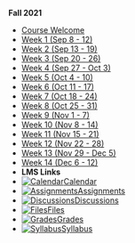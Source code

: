 **Fall 2021**

- [Course Welcome](213/course-welcome)
- [Week 1 (Sep 8 - 12)](213/week-01)
- [Week 2 (Sep 13 - 19)](213/week-02)
- [Week 3 (Sep 20 - 26)](213/week-03)
- [Week 4 (Sep 27 - Oct 3)](213/week-04)
- [Week 5 (Oct 4 - 10)](213/week-05)
- [Week 6 (Oct 11 - 17)](213/week-06)
- [Week 7 (Oct 18 - 24)](213/week-07)
- [Week 8 (Oct 25 - 31)](213/week-08)
- [Week 9 (Nov 1 - 7)](213/week-09)
- [Week 10 (Nov 8 - 14)](213/week-10)
- [Week 11 (Nov 15 - 21)](213/week-11)
- [Week 12 (Nov 22 - 28)](213/week-12)
- [Week 13 (Nov 29 - Dec 5)](213/week-13)
- [Week 14 (Dec 6 - 12)](213/week-14)
- **LMS Links**
 - [![Calendar](https://icongr.am/fontawesome/calendar.svg?size=16&color=6D6F71)Calendar](https://canvas.sfu.ca/calendar)
 - [![Assignments](https://icongr.am/fontawesome/pencil.svg?size=16&color=6D6F71)Assignments](https://canvas.sfu.ca/courses/64326/assignments)
 - [![Discussions](https://icongr.am/fontawesome/comments-o.svg?size=16&color=6D6F71)Discussions](https://canvas.sfu.ca/courses/64326/discussion_topics)
 - [![Files](https://icongr.am/fontawesome/folder.svg?size=16&color=6D6F71)Files](https://canvas.sfu.ca/courses/64326/files)
 - [![Grades](https://icongr.am/fontawesome/calculator.svg?size=16&color=6D6F71)Grades](https://canvas.sfu.ca/courses/64326/gradebook)
 - [![Syllabus](https://icongr.am/fontawesome/list.svg?size=16&color=6D6F71)Syllabus](https://canvas.sfu.ca/courses/64326/assignments/syllabus)  

<br>

<style>
  :root {

    --link-color: #CC0633;
    --link-text-decoration: none;
    --link-text-decoration--hover: underline;
    --pagination-title-color: #CC0633;

  }

  .markdown-section {
    padding: 1rem 40px;
  }

  @media (prefers-color-scheme: dark) {
    :root {

        --link-color: #EA7688!important;
        --link-text-decoration: none!important;
        --link-text-decoration--hover: underline!important;

        --sidebar-name-color: #EA7688!important;
        --sidebar-nav-link-color: #B2B4B4!important;
        --sidebar-nav-link-color--active: #EA7688!important;
        --sidebar-nav-link-border-color--active: #EA7688!important;

        --sidebar-nav-pagelink-background:
            no-repeat 2px calc(50% - 2.5px) / 6px 5px linear-gradient(45deg, transparent 2.75px, #757575 2.75px 4.25px, transparent 4px), no-repeat 2px calc(50% + 2.5px) / 6px 5px linear-gradient(135deg, transparent 2.75px, #757575 2.75px 4.25px, transparent 4px)!important;
        --sidebar-nav-pagelink-background--active:
            no-repeat 0px center / 5px 6px linear-gradient(225deg, transparent 2.75px, #EA7688 2.75px 4.25px, transparent 4.25px), no-repeat 5px center / 5px 6px linear-gradient(135deg, transparent 2.75px, #EA7688 2.75px 4.25px, transparent 4.25px)!important;
        --sidebar-nav-pagelink-background--collapse:
            no-repeat 2px calc(50% - 2.5px) / 6px 5px linear-gradient(45deg, transparent 2.75px, #EA7688 2.75px 4.25px, transparent 4px), no-repeat 2px calc(50% + 2.5px) / 6px 5px linear-gradient(135deg, transparent 2.75px, #EA7688 2.75px 4.25px, transparent 4px)!important;
        --sidebar-nav-pagelink-background--loaded:
            no-repeat 0px center / 5px 6px linear-gradient(225deg, transparent 2.75px, #EA7688 2.75px 4.25px, transparent 4.25px), no-repeat 5px center / 5px 6px linear-gradient(135deg, transparent 2.75px, #c84EA768894f 2.75px 4.25px, transparent 4.25px)!important;

        --navbar-root-color: #B2B4B4!important;
        --navbar-root-color--active: #EA7688!important;

        --pagination-title-color: #EA7688!important;
        }
    }

</style>